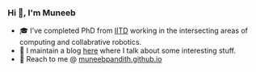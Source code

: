 <!--
**muneebpandith/muneebpandith** is a ✨ _special_ ✨ repository because its `README.md` (this file) appears on your GitHub profile.

Here are some ideas to get you started:

- 🔭 I’m currently working on ...
- 🌱 I’m currently learning ...
- 👯 I’m looking to collaborate on ...
- 🤔 I’m looking for help with ...
- 💬 Ask me about ...
- 📫 How to reach me: ...
- 😄 Pronouns: ...
- ⚡ Fun fact: ...
-->

### Hi 👋, I'm Muneeb

- 🎓 I’ve completed PhD from <a href="https://home.iitd.ac.in/" target="_blank" rel="noreferrer">IITD</a> working in the intersecting areas of computing and collabrative robotics.
- 📝 I maintain a blog <a href="https://muneebpandith.github.io/blog" target="_blank" rel="noreferrer">here</a>  where I talk about some interesting stuff.
- 💬 Reach to me @ <a href="https://muneebpandith.github.io/" target="_blank" rel="noreferrer">muneebpandith.github.io</a> 
